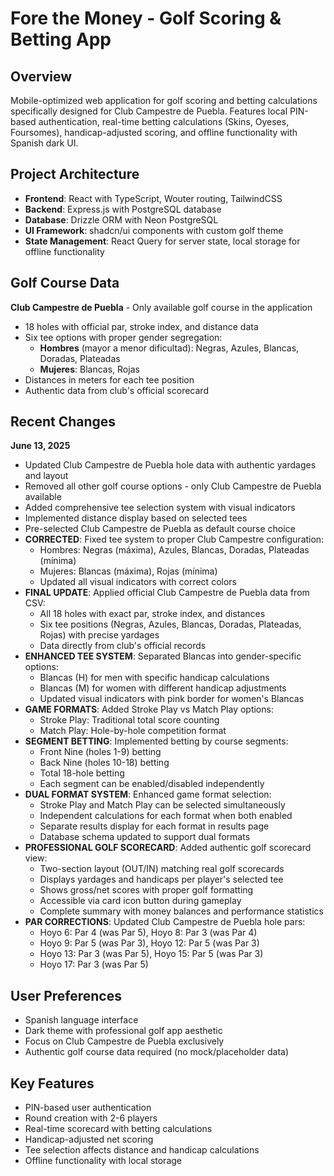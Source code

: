 # Fore the Money - Golf Scoring & Betting App

## Overview
Mobile-optimized web application for golf scoring and betting calculations specifically designed for Club Campestre de Puebla. Features local PIN-based authentication, real-time betting calculations (Skins, Oyeses, Foursomes), handicap-adjusted scoring, and offline functionality with Spanish dark UI.

## Project Architecture
- **Frontend**: React with TypeScript, Wouter routing, TailwindCSS
- **Backend**: Express.js with PostgreSQL database
- **Database**: Drizzle ORM with Neon PostgreSQL
- **UI Framework**: shadcn/ui components with custom golf theme
- **State Management**: React Query for server state, local storage for offline functionality

## Golf Course Data
**Club Campestre de Puebla** - Only available golf course in the application
- 18 holes with official par, stroke index, and distance data
- Six tee options with proper gender segregation:
  - **Hombres** (mayor a menor dificultad): Negras, Azules, Blancas, Doradas, Plateadas
  - **Mujeres**: Blancas, Rojas
- Distances in meters for each tee position
- Authentic data from club's official scorecard

## Recent Changes
**June 13, 2025**
- Updated Club Campestre de Puebla hole data with authentic yardages and layout
- Removed all other golf course options - only Club Campestre de Puebla available
- Added comprehensive tee selection system with visual indicators
- Implemented distance display based on selected tees
- Pre-selected Club Campestre de Puebla as default course choice
- **CORRECTED**: Fixed tee system to proper Club Campestre configuration:
  - Hombres: Negras (máxima), Azules, Blancas, Doradas, Plateadas (mínima)
  - Mujeres: Blancas (máxima), Rojas (mínima)
  - Updated all visual indicators with correct colors
- **FINAL UPDATE**: Applied official Club Campestre de Puebla data from CSV:
  - All 18 holes with exact par, stroke index, and distances
  - Six tee positions (Negras, Azules, Blancas, Doradas, Plateadas, Rojas) with precise yardages
  - Data directly from club's official records
- **ENHANCED TEE SYSTEM**: Separated Blancas into gender-specific options:
  - Blancas (H) for men with specific handicap calculations
  - Blancas (M) for women with different handicap adjustments
  - Updated visual indicators with pink border for women's Blancas
- **GAME FORMATS**: Added Stroke Play vs Match Play options:
  - Stroke Play: Traditional total score counting
  - Match Play: Hole-by-hole competition format
- **SEGMENT BETTING**: Implemented betting by course segments:
  - Front Nine (holes 1-9) betting
  - Back Nine (holes 10-18) betting  
  - Total 18-hole betting
  - Each segment can be enabled/disabled independently
- **DUAL FORMAT SYSTEM**: Enhanced game format selection:
  - Stroke Play and Match Play can be selected simultaneously
  - Independent calculations for each format when both enabled
  - Separate results display for each format in results page
  - Database schema updated to support dual formats
- **PROFESSIONAL GOLF SCORECARD**: Added authentic golf scorecard view:
  - Two-section layout (OUT/IN) matching real golf scorecards
  - Displays yardages and handicaps per player's selected tee
  - Shows gross/net scores with proper golf formatting
  - Accessible via card icon button during gameplay
  - Complete summary with money balances and performance statistics
- **PAR CORRECTIONS**: Updated Club Campestre de Puebla hole pars:
  - Hoyo 6: Par 4 (was Par 5), Hoyo 8: Par 3 (was Par 4)
  - Hoyo 9: Par 5 (was Par 3), Hoyo 12: Par 5 (was Par 3)
  - Hoyo 13: Par 3 (was Par 5), Hoyo 15: Par 5 (was Par 3)
  - Hoyo 17: Par 3 (was Par 5)

## User Preferences
- Spanish language interface
- Dark theme with professional golf app aesthetic
- Focus on Club Campestre de Puebla exclusively
- Authentic golf course data required (no mock/placeholder data)

## Key Features
- PIN-based user authentication
- Round creation with 2-6 players
- Real-time scorecard with betting calculations
- Handicap-adjusted net scoring
- Tee selection affects distance and handicap calculations
- Offline functionality with local storage